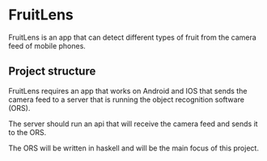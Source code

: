 # FruitLens
FruitLens is an app that can detect different types of fruit from the camera feed of mobile phones.

## Project structure
FruitLens requires an app that works on Android and IOS that sends the camera feed to a server that is running the object recognition software (ORS). 

The server should run an api that will receive the camera feed and sends it to the ORS.

The ORS will be written in haskell and will be the main focus of this project.

